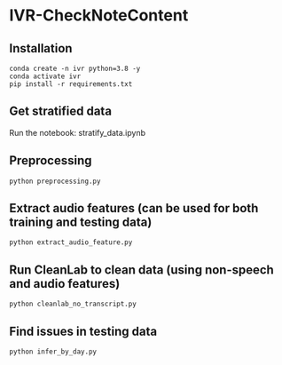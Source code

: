 # IVR-CheckNoteContent

## Installation
```
conda create -n ivr python=3.8 -y
conda activate ivr
pip install -r requirements.txt
```

## Get stratified data
Run the notebook: stratify_data.ipynb

## Preprocessing
```
python preprocessing.py
```

## Extract audio features (can be used for both training and testing data)
```
python extract_audio_feature.py
```

## Run CleanLab to clean data (using non-speech and audio features)
```
python cleanlab_no_transcript.py
```

## Find issues in testing data
```
python infer_by_day.py
```